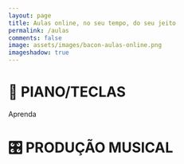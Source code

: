 ```yaml
---
layout: page
title: Aulas online, no seu tempo, do seu jeito 
permalink: /aulas
comments: false
image: assets/images/bacon-aulas-online.png
imageshadow: true
---
```



# 🎹 PIANO/TECLAS  

Aprenda

# 🎛 PRODUÇÃO MUSICAL

